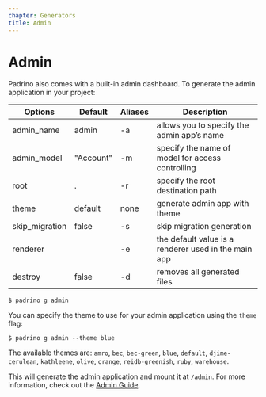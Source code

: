 ```yaml
---
chapter: Generators
title: Admin
---
```


# Admin

Padrino also comes with a built-in admin dashboard. To generate the admin
application in your project:

Options         | Default   | Aliases | Description
--------------- | --------- | ------- | ----------------------------------------------------
admin_name      | admin     | -a      | allows you to specify the admin app’s name
admin_model     | "Account" | -m      | specify the name of model for access controlling
root            | .         | -r      | specify the root destination path
theme           | default   | none    | generate admin app with theme
skip\_migration | false     | -s      | skip migration generation
renderer        |           | -e      | the default value is a renderer used in the main app
destroy         | false     | -d      | removes all generated files

```shell
$ padrino g admin
```

You can specify the theme to use for your admin application using the `theme`
flag:

```shell
$ padrino g admin --theme blue
```

The available themes are: `amro`, `bec`, `bec-green`, `blue`, `default`,
`djime-cerulean`, `kathleene`, `olive`, `orange`, `reidb-greenish`, `ruby`,
`warehouse`.

This will generate the admin application and mount it at `/admin`. For more
information, check out the [Admin Guide](/guides/features/padrino-admin "Admin Guide").
